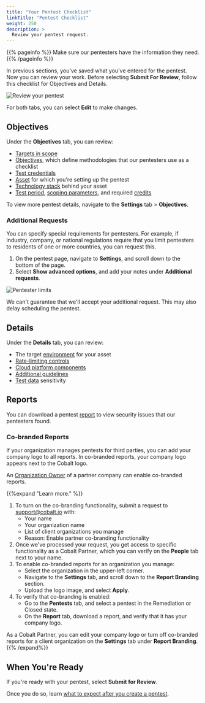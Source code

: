 ```yaml
---
title: "Your Pentest Checklist"
linkTitle: "Pentest Checklist"
weight: 250
description: >
  Review your pentest request.
---
```


{{% pageinfo %}}
Make sure our pentesters have the information they need.
{{% /pageinfo %}}

In previous sections, you've saved what you've entered for the pentest.
Now you can review your work. Before selecting **Submit For Review**, follow this checklist for Objectives and Details.

![Review your pentest](/gsg/SubmitPentestForReview.png "Review pentest details")

For both tabs, you can select **Edit** to make changes.

## Objectives

Under the **Objectives** tab, you can review:

- [Targets in scope](../pentest-objectives/pentest-target)
- [Objectives](../pentest-objectives/methodologies/), which define methodologies that our pentesters use as a checklist
- [Test credentials](../pentest-objectives/test-credentials)
- [Asset](/getting-started/assets/) for which you're setting up the pentest
- [Technology stack](/getting-started/pentest-objectives/stack/) behind your asset
- [Test period](/getting-started/planning/#schedule-the-pentest), [scoping parameters](/getting-started/planning/#scope-the-pentest), and required [credits](/getting-started/planning/#view-required-credits)

To view more pentest details, navigate to the **Settings** tab > **Objectives**.

### Additional Requests

You can specify special requirements for pentesters. For example, if
industry, company, or national regulations require that you limit pentesters
to residents of one or more countries, you can request this.

1. On the pentest page, navigate to **Settings**, and scroll down to the bottom of the page.
1. Select **Show advanced options**, and add your notes under **Additional requests**.

![Pentester limits](/gsg/AdditionalRequests.png "Specify legal or regulatory limitations on pentesters.")

We can't guarantee that we'll accept your additional request. This may also delay scheduling the pentest.

## Details

Under the **Details** tab, you can review:

- The target [environment](/getting-started/details/#environment) for your asset
- [Rate-limiting controls](/getting-started/details/#controls)
- [Cloud platform components](/getting-started/details/#cloud-platform-components)
- [Additional guidelines](/getting-started/details/#additional-guidelines)
- [Test data](/getting-started/details/#test-data) sensitivity

## Reports

You can download a pentest [report](/platform-deep-dive/pentests/reports/) to view security issues that our pentesters found.

### Co-branded Reports

If your organization manages pentests for third parties, you can add your company logo to all reports. In co-branded reports, your company logo appears next to the Cobalt logo.

An [Organization Owner](/getting-started/glossary/#organization-owner) of a partner company can enable co-branded reports.

{{%expand "Learn more." %}}

<ol>
<li>To turn on the co-branding functionality, submit a request to <a href="mailto:support@cobalt.io">support@cobalt.io</a> with:
<ul><li>Your name</li>
<li>Your organization name</li>
<li>List of client organizations you manage</li>
<li>Reason: Enable partner co-branding functionality</li></ul></li>

<li>Once we've processed your request, you get access to specific functionality as a Cobalt Partner, which you can verify on the <b>People</b> tab next to your name.</li>

<li>To enable co-branded reports for an organization you manage:
<ul><li>Select the organization in the upper-left corner.</li>
<li>Navigate to the <b>Settings</b> tab, and scroll down to the <b>Report Branding</b> section.</li>
<li>Upload the logo image, and select <b>Apply</b>.</li></ul></li>

<li>To verify that co-branding is enabled:
<ul><li>Go to the <b>Pentests</b> tab, and select a pentest in the Remediation or Closed state.</li>
<li>On the <b>Report</b> tab, download a report, and verify that it has your company logo.</li></ul></li>
</ol>

As a Cobalt Partner, you can edit your company logo or turn off co-branded reports for a client organization on the **Settings** tab under **Report Branding**.
{{% /expand%}}

## When You're Ready

If you're ready with your pentest, select **Submit for Review**.

Once you do so, learn [what to expect after you create a
pentest](../what-to-expect).
